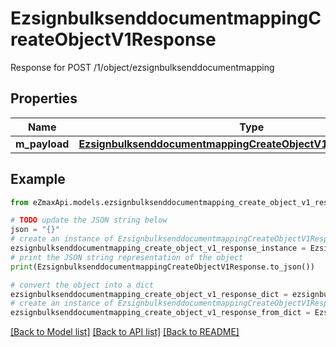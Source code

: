# EzsignbulksenddocumentmappingCreateObjectV1Response

Response for POST /1/object/ezsignbulksenddocumentmapping

## Properties

Name | Type | Description | Notes
------------ | ------------- | ------------- | -------------
**m_payload** | [**EzsignbulksenddocumentmappingCreateObjectV1ResponseMPayload**](EzsignbulksenddocumentmappingCreateObjectV1ResponseMPayload.md) |  | 

## Example

```python
from eZmaxApi.models.ezsignbulksenddocumentmapping_create_object_v1_response import EzsignbulksenddocumentmappingCreateObjectV1Response

# TODO update the JSON string below
json = "{}"
# create an instance of EzsignbulksenddocumentmappingCreateObjectV1Response from a JSON string
ezsignbulksenddocumentmapping_create_object_v1_response_instance = EzsignbulksenddocumentmappingCreateObjectV1Response.from_json(json)
# print the JSON string representation of the object
print(EzsignbulksenddocumentmappingCreateObjectV1Response.to_json())

# convert the object into a dict
ezsignbulksenddocumentmapping_create_object_v1_response_dict = ezsignbulksenddocumentmapping_create_object_v1_response_instance.to_dict()
# create an instance of EzsignbulksenddocumentmappingCreateObjectV1Response from a dict
ezsignbulksenddocumentmapping_create_object_v1_response_from_dict = EzsignbulksenddocumentmappingCreateObjectV1Response.from_dict(ezsignbulksenddocumentmapping_create_object_v1_response_dict)
```
[[Back to Model list]](../README.md#documentation-for-models) [[Back to API list]](../README.md#documentation-for-api-endpoints) [[Back to README]](../README.md)


